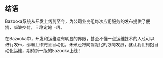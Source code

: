 ## 结语

Bazooka系统从开发上线到至今，为公司业务组每次应用服务的发布提供了便捷，频繁交付，且稳定地上线。
<br> </br>
在Bazooka中，开发和运维没有明显的界限，甚至不懂一点运维技术的人也可以进行发布，部署工作完全自动化，未来还将向智能化的方向发展，就让我们拥抱自动化运维，期待新一版的Bazooka上线！